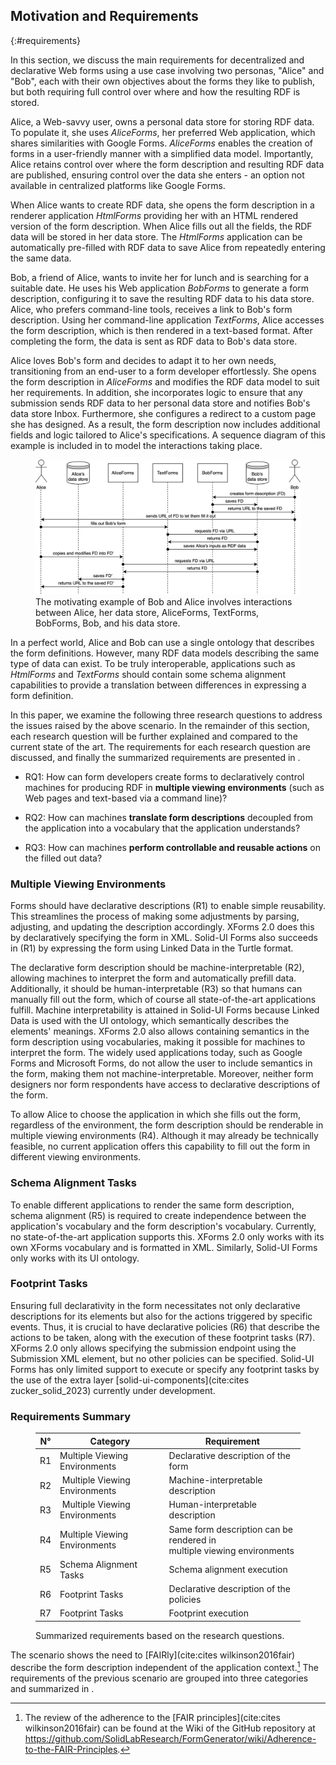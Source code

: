 ## Motivation and Requirements
{:#requirements}

In this section, we discuss the main requirements for decentralized and declarative Web forms using a use case involving two personas, "Alice" and "Bob", each with their own objectives about the forms they like to publish, but both requiring full control over where and how the resulting RDF is stored.

Alice, a Web-savvy user, owns a personal data store for storing RDF data.
To populate it, she uses *AliceForms*, her preferred Web application, which shares similarities with Google Forms.
*AliceForms* enables the creation of forms in a user-friendly manner with a simplified data model.
Importantly, Alice retains control over where the form description and resulting RDF data are published, ensuring control over the data she enters - an option not available in centralized platforms like Google Forms.

When Alice wants to create RDF data, she opens the form description in a renderer application *HtmlForms* providing her with an HTML rendered version of the form description.
When Alice fills out all the fields, the RDF data will be stored in her data store.
The *HtmlForms* application can be automatically pre-filled with RDF data to save Alice from repeatedly entering the same data.

Bob, a friend of Alice, wants to invite her for lunch and is searching for a suitable date.
He uses his Web application *BobForms* to generate a form description, configuring it to save the resulting RDF data to his data store.
Alice, who prefers command-line tools, receives a link to Bob's form description.
Using her command-line application *TextForms*, Alice accesses the form description, which is then rendered in a text-based format.
After completing the form, the data is sent as RDF data to Bob's data store.

Alice loves Bob's form and decides to adapt it to her own needs, transitioning from an end-user to a form developer effortlessly.
She opens the form description in *AliceForms* and modifies the RDF data model to suit her requirements.
In addition, she incorporates logic to ensure that any submission sends RDF data to her personal data store and notifies Bob's data store Inbox.
Furthermore, she configures a redirect to a custom page she has designed.
As a result, the form description now includes additional fields and logic tailored to Alice's specifications.
A sequence diagram of this example is included in [](#fig:interactions-motivating-example) to model the interactions taking place.

<figure id="fig:interactions-motivating-example">
<img src="img/sequence-diagram-motivating-example.svg" alt="[Sequence diagram showing the interactions in the motivating example]" />
<figcaption markdown="block">
The motivating example of Bob and Alice involves interactions between Alice, her data store, AliceForms, TextForms, BobForms, Bob, and his data store.
</figcaption>
</figure>

In a perfect world, Alice and Bob can use a single ontology that describes the form definitions.
However, many RDF data models describing the same type of data can exist.
To be truly interoperable, applications such as *HtmlForms* and *TextForms* should contain some schema alignment capabilities to provide a translation between differences in expressing a form definition.

In this paper, we examine the following three research questions to address the issues raised by the above scenario.
In the remainder of this section, each research question will be further explained and compared to the current state of the art.
The requirements for each research question are discussed, and finally the summarized requirements are presented in [](#requirements-table).

- RQ1: How can form developers create forms to declaratively control machines for producing RDF in **multiple viewing environments** (such as Web pages and text-based via a command line)?

- RQ2: How can machines **translate form descriptions** decoupled from the application into a vocabulary that the application understands?

- RQ3: How can machines **perform controllable and reusable actions** on the filled out data?


### Multiple Viewing Environments

Forms should have declarative descriptions (R1) to enable simple reusability.
This streamlines the process of making some adjustments by parsing, adjusting, and updating the description accordingly.
XForms 2.0 does this by declaratively specifying the form in XML.
Solid-UI Forms also succeeds in (R1) by expressing the form using Linked Data in the Turtle format.

The declarative form description should be machine-interpretable (R2), allowing machines to interpret the form and automatically prefill data. 
Additionally, it should be human-interpretable (R3) so that humans can manually fill out the form, which of course all state-of-the-art applications fulfill.
Machine interpretability is attained in Solid-UI Forms because Linked Data is used with the UI ontology, which semantically describes the elements' meanings.
XForms 2.0 also allows containing semantics in the form description using vocabularies, making it possible for machines to interpret the form.
The widely used applications today, such as Google Forms and Microsoft Forms, do not allow the user to include semantics in the form, making them not machine-interpretable.
Moreover, neither form designers nor form respondents have access to declarative descriptions of the form.

To allow Alice to choose the application in which she fills out the form, regardless of the environment, the form description should be renderable in multiple viewing environments (R4).
Although it may already be technically feasible, no current application offers this capability to fill out the form in different viewing environments.


### Schema Alignment Tasks

To enable different applications to render the same form description, schema alignment (R5) is required to create independence between the application's vocabulary and the form description's vocabulary.
Currently, no state-of-the-art application supports this. XForms 2.0 only works with its own XForms vocabulary and is formatted in XML.
Similarly, Solid-UI Forms only works with its UI ontology.


### Footprint Tasks

Ensuring full declarativity in the form necessitates not only declarative descriptions for its elements but also for the actions triggered by specific events.
Thus, it is crucial to have declarative policies (R6) that describe the actions to be taken, along with the execution of these footprint tasks (R7).
XForms 2.0 only allows specifying the submission endpoint using the Submission XML element, but no other policies can be specified.
Solid-UI Forms has only limited support to execute or specify any footprint tasks by the use of the extra layer [solid-ui-components](cite:cites zucker_solid_2023) currently under development.


### Requirements Summary

<figure id="requirements-table" class="table" markdown="1">

| N° | Category                       | Requirement                                                                |
|----|--------------------------------|----------------------------------------------------------------------------|
| R1 | Multiple Viewing Environments  | Declarative description of the form                                        |
| R2 | Multiple Viewing Environments  | Machine-interpretable description                                          |
| R3 | Multiple Viewing Environments  | Human-interpretable description                                            |
| R4 | Multiple Viewing Environments  | Same form description can be rendered in <br>multiple viewing environments |
| R5 | Schema Alignment Tasks         | Schema alignment execution                                                 |
| R6 | Footprint Tasks                | Declarative description of the policies                                    |
| R7 | Footprint Tasks                | Footprint execution                                                        |

<figcaption markdown="block">
Summarized requirements based on the research questions.
</figcaption>
</figure>

The scenario shows the need to [FAIRly](cite:cites wilkinson2016fair) describe the form description independent of the application context.[^FAIR]
The requirements of the previous scenario are grouped into three categories and summarized in [](#requirements-table).

[^FAIR]: The review of the adherence to the [FAIR principles](cite:cites wilkinson2016fair) can be found at the Wiki of the GitHub repository at [https://github.com/SolidLabResearch/FormGenerator/wiki/<wbr/>Adherence-to-the-FAIR-Principles](https://github.com/SolidLabResearch/FormGenerator/wiki/Adherence-to-the-FAIR-Principles).
